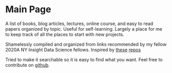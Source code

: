 # Main Page 

A list of books, blog articles, lectures, online course, and easy to read papers
organized by topic. Useful for self-learning. Largely a place for me to keep
track of all the places to start with new projects.

Shamelessly compiled and organized from links recommended by my fellow 2020A NY Insight Data
Science fellows. Inspired by [these](https://github.com/boada/data-science-interviews) [repos](https://github.com/eric-epstein-5747/data-science-interviews)

Tried to make it searchable so it is easy to find what you want. Feel free to contribute on [github](https://github.com/pcrumley/ml_stat_resources).
